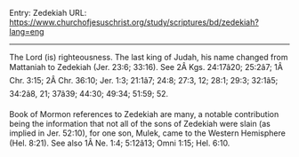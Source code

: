 Entry: Zedekiah
URL: https://www.churchofjesuschrist.org/study/scriptures/bd/zedekiah?lang=eng

---

The Lord (is) righteousness. The last king of Judah, his name changed from Mattaniah to Zedekiah (Jer. 23:6; 33:16). See 2Â Kgs. 24:17â20; 25:2â7; 1Â Chr. 3:15; 2Â Chr. 36:10; Jer. 1:3; 21:1â7; 24:8; 27:3, 12; 28:1; 29:3; 32:1â5; 34:2â8, 21; 37â39; 44:30; 49:34; 51:59; 52.

Book of Mormon references to Zedekiah are many, a notable contribution being the information that not all of the sons of Zedekiah were slain (as implied in Jer. 52:10), for one son, Mulek, came to the Western Hemisphere (Hel. 8:21). See also 1Â Ne. 1:4; 5:12â13; Omni 1:15; Hel. 6:10.
